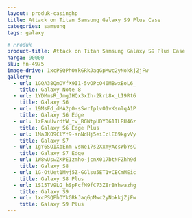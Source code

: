 ```yaml
---
layout: produk-casinghp
title: Attack on Titan Samsung Galaxy S9 Plus Case
categories: samsung
tags: galaxy

# Produk
product-title: Attack on Titan Samsung Galaxy S9 Plus Case
harga: 90000
sku: hn-4975
image-drive: 1xcPSQPhOYkGRkJaqGpMwc2yNokkjZjFw
gallery:
  - url: 1GQA38QmOVfX9I1-5vOPcO40MBwxBoL6_
    title: Galaxy Note 8
  - url: 1YDMmsR_JmgJHQx3xIh-2krL8x_LI9Rt6
    title: Galaxy S6
  - url: 19MsFd_dMA2p0-sSwrIplvO1vKsnlqA1P
    title: Galaxy S6 Edge
  - url: 1zEauUvrdtW_tv_BGWtpUDYD61TLRU46z
    title: Galaxy S6 Edge Plus
  - url: 1MaJKO9ClYf9-snNdHj5eiIclE69kgvVy
    title: Galaxy S7
  - url: 1gY6SOIXbEnm-vsWe17s2XxmyAcsWbYsC
    title: Galaxy S7 Edge
  - url: 1W8wUswZKPE1zmho-jcnX017btNFZhh9d
    title: Galaxy S8
  - url: 1G-OtUet1Myj5Z-GGlsu5ET1vCECmMEic
    title: Galaxy S8 Plus
  - url: 1S15TV9LG_hSpFcfM9fC73Z8rBYhwazhg
    title: Galaxy S9
  - url: 1xcPSQPhOYkGRkJaqGpMwc2yNokkjZjFw
    title: Galaxy S9 Plus
---
```


